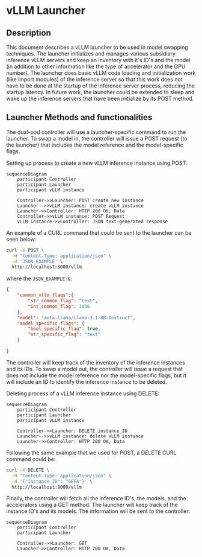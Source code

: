 
# vLLM Launcher

## Description

This document describes a vLLM launcher to be used in model swapping techniques. The launcher initializes and manages various subsidiary inference vLLM servers and keep an inventory with it's ID's and the model (in addition to other information like the type of accelerator and the GPU number). The launcher does basic vLLM code loading and initialization work (like import modules) of the inference server so that this work does not have to be done at the startup of the inference server process, reducing the startup latency. In future work, the launcher could be extended to sleep and wake up the inference servers that have been initialize by its POST method.

## Launcher Methods and functionalities

The dual-pod controller will use a launcher-specific command to run the launcher. To swap a model in, the controller will issue a POST request (to the launcher) that includes the model reference and the model-specific flags.

Setting up process to create a new vLLM inference instance using POST:

```mermaid
sequenceDiagram
    participant Controller
    participant Launcher
    participant vLLM instance

    Controller->>Launcher: POST create new instance
    Launcher-->>vLLM instance: create vLLM instance
    Launcher->>Controller: HTTP 200 OK, Data
    Controller->>vLLM instance: POST Request
    vLLM instance->>Controller: JSON text-generated response
```

An example of a CURL command that could be sent to the launcher can be seen below:

```bash
curl -X POST \
  -H "Content-Type: application/json" \
  -d 'JSON_EXAMPLE' \
  http://localhost:8000/vllm
```

where the `JSON_EXAMPLE` is:

```json
{
    "common_vllm_flags":{
        "str_common_flag": "text",
        "int_common_flag": 1000
    },
    "model": "meta-llama/Llama-3.1-8B-Instruct",
    "model_specific_flags": {
        "bool_specific_flag": true,
        "str_specific_flag": "text"
    }

}
```

The controller will keep track of the inventory of the inference instances and its IDs. To swap a model out, the controller will issue a request that does not include the model reference nor the model-specific flags, but it will include an ID to identify the inference instance to be deleted.

Deleting process of a vLLM inference instance using DELETE:

```mermaid
sequenceDiagram
    participant Controller
    participant Launcher
    participant vLLM instance

    Controller->>Launcher: DELETE instance_ID
    Launcher-->>vLLM instance: delete vLLM instance
    Launcher->>Controller: HTTP 200 OK, Data
```

Following the same example that we used for POST, a DELETE CURL command could be:

```bash
curl -X DELETE \
  -H "Content-Type: application/json" \
  -d '{"instance_ID": "0EFA"}' \
  http://localhost:8000/vllm
```

Finally, the controller will fetch all the inference ID's, the models, and the accelerators using a GET method. The launcher will keep track of the instance ID's and its models. The information will be sent to the controller:

```mermaid
sequenceDiagram
    participant Controller
    participant Launcher

    Controller->>Launcher: GET
    Launcher->>Controller: HTTP 200 OK, Data
```
